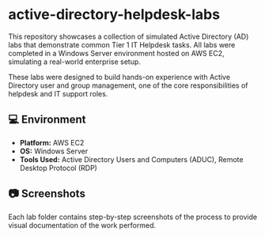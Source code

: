 # active-directory-helpdesk-labs 

This repository showcases a collection of simulated Active Directory (AD) labs that demonstrate common Tier 1 IT Helpdesk tasks. All labs were completed in a Windows Server environment hosted on AWS EC2, simulating a real-world enterprise setup.

These labs were designed to build hands-on experience with Active Directory user and group management, one of the core responsibilities of helpdesk and IT support roles.

## 💻 Environment
- **Platform:** AWS EC2
- **OS:** Windows Server
- **Tools Used:** Active Directory Users and Computers (ADUC), Remote Desktop Protocol (RDP)





## 📷 Screenshots
Each lab folder contains step-by-step screenshots of the process to provide visual documentation of the work performed.
